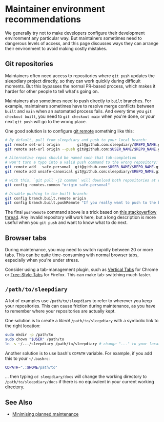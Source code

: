 # Maintainer environment recommendations

We generally try not to make developers configure their development environment any particular way.  But maintainers sometimes need to dangerous levels of access, and this page discusses ways they can arrange their environment to avoid making costly mistakes.

## Git repositories

Maintainers often need access to repositories where `git push` updates the sleepdiary project directly, so they can work quickly during difficult moments.  But this bypasses the normal PR-based process, which makes it harder for other people to tell what's going on.

Maintainers also sometimes need to push directly to `built` branches.  For example, maintainers sometimes have to resolve merge conflicts between `built` and `main` when an automated process fails.  And every time you `git checkout built`, you need to `git checkout main` when you're done, or your next `git push` will go to the wrong place.

One good solution is to configure [git remote](https://git-scm.com/docs/git-remote) something like this:

```bash
# By default, pull from sleepdiary and push to your local branch:
git remote set-url origin        git@github.com:sleepdiary/$REPO_NAME.git
git remote set-url origin --push git@github.com:$USER_NAME/$REPO_NAME.git

# Alternative repos should be named such that tab-completion
# won't turn a typo into a valid push command to the wrong repository:
git remote add   safe-personal  git@github.com:$USER_NAME/$REPO_NAME.git
git remote add unsafe-canonical git@github.com:sleepdiary/$REPO_NAME.git

# with this, `git pull -j2 common` will download both repositories at once:
git config remotes.common "origin safe-personal"

# Disable pushing to the built branch:
git config branch.built.remote origin
git config branch.built.pushRemote "If you really want to push to the built branch, type git push origin built"
```

The final `pushRemote` command above is a trick based on [this stackoverflow thread](https://stackoverflow.com/questions/10260311/git-how-to-disable-push).  Any invalid repository will work here, but a long description is more useful when you `git push` and want to know what to do next.

## Browser tabs

During maintenance, you may need to switch rapidly between 20 or more tabs.  This can be quite time-consuming with normal browser tabs, especially when you're under stress.

Consider using a tab-management plugin, such as [Vertical Tabs](https://chrome.google.com/webstore/detail/vertical-tabs/pddljdmihkpdfpkgmbhdomeeifpklgnm) for Chrome or [Tree-Style Tabs](https://addons.mozilla.org/en-US/firefox/addon/tree-style-tab/) for Firefox.  This can make tab-switching much faster.

## `/path/to/sleepdiary`

A lot of examples use `/path/to/sleepdiary` to refer to wherever you keep your repositories.  This can cause friction during maintenance, as you have to remember where your repositories are actually kept.

One solution is to create a *literal* `/path/to/sleepdiary` with a symbolic link to the right location:

```bash
sudo mkdir -p /path/to
sudo chown "$USER" /path/to
ln -s ~/.../sleepdiary /path/to/sleepdiary # change "..." to your location
```

Another solution is to use bash's `CDPATH` variable.  For example, if you add this to your `~/.bashrc`:

```bash
CDPATH=".:$HOME/path/to"
```

... then typing `cd sleepdiary/docs` will change the working directory to `/path/to/sleepdiary/docs` if there is no equivalent in your current working directory.

## See Also

- [Minimising planned maintenance](minimising-planned-maintenance)
